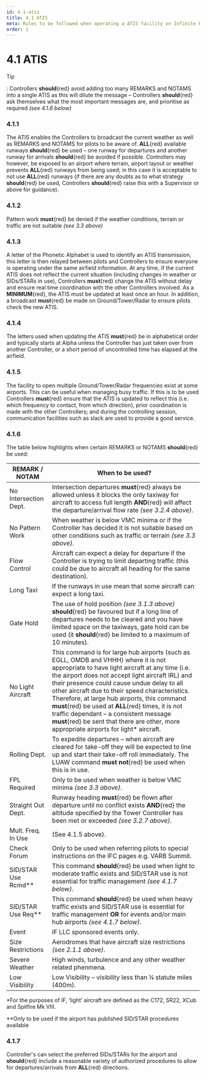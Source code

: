 ```yaml
---
id: 4.1-atis
title: 4.1 ATIS
meta: Rules to be followed when operating a ATIS facility on Infinite Flight.
order: 1
---
```


# 4.1 ATIS

 

Tip

: Controllers **should**{red} avoid adding too many REMARKS and NOTAMS into a single ATIS as this will dilute the message – Controllers **should**{red} ask themselves what the most important messages are, and prioritise as required *(see 4.1.6 below)*



### 4.1.1    

The ATIS enables the Controllers to broadcast the current weather as well as REMARKS and NOTAMS for pilots to be aware of. **ALL**{red} available runways **should**{red} be used – one runway for departures and another runway for arrivals **should**{red} be avoided if possible. Controllers may however, be exposed to an airport where terrain, airport layout or weather prevents **ALL**{red} runways from being used; in this case it is acceptable to not use **ALL**{red} runways (if there are any doubts as to what strategy **should**{red} be used, Controllers **should**{red} raise this with a Supervisor or above for guidance).



### 4.1.2    

Pattern work **must**{red} be denied if the weather conditions, terrain or traffic are not suitable *(see 3.3 above)*



### 4.1.3    

A letter of the Phonetic Alphabet is used to identify an ATIS transmission, this letter is then relayed between pilots and Controllers to ensure everyone is operating under the same airfield information. At any time, if the current ATIS does not reflect the current situation (including changes in weather or SIDs/STARs in use), Controllers **must**{red} change the ATIS without delay and ensure real time coordination with the other Controllers involved. As a **MINIMUM**{red}, the ATIS must be updated at least once an hour. In addition, a broadcast **must**{red} be made on Ground/Tower/Radar to ensure pilots check the new ATIS.



### 4.1.4    

The letters used when updating the ATIS **must**{red} be in alphabetical order and typically starts at Alpha unless the Controller has just taken over from another Controller, or a short period of uncontrolled time has elapsed at the airfield.



### 4.1.5    

The facility to open multiple Ground/Tower/Radar frequencies exist at some airports. This can be useful when managing busy traffic. If this is to be used Controllers **must**{red} ensure that the ATIS is updated to reflect this (i.e. which frequency to contact, from which direction), prior coordination is made with the other Controllers; and during the controlling session, communication facilities such as slack are used to provide a good service.

 

### 4.1.6    

The table below highlights when certain REMARKS or NOTAMS **should**{red} be used:

 

| **REMARK  / NOTAM**   | **When  to be used?**                                        |
| --------------------- | ------------------------------------------------------------ |
| No Intersection Dept. | Intersection departures **must**{red} always be allowed unless it blocks the only taxiway for aircraft to access full length **AND**{red} will affect the departure/arrival flow rate *(see 3.2.4 above)*. |
| No Pattern Work       | When weather is below VMC minima or if the Controller has decided it is not suitable based on other conditions such as traffic or terrain *(see 3.3 above)*. |
| Flow Control          | Aircraft can expect a delay for departure if the Controller is trying to limit departing traffic (this could be due to aircraft all heading for the same destination). |
| Long Taxi             | If the runways in use mean that some aircraft can expect a long taxi. |
| Gate Hold             | The use of hold position *(see 3.1.3 above)* **should**{red} be favoured but if a long line of  departures needs to be cleared and you have limited space on the taxiways,  gate hold can be used (it **should**{red} be limited to a maximum of 10 minutes). |
| No Light Aircraft     | This command is for large hub airports (such as EGLL, OMDB and VHHH) where it is not appropriate to have light aircraft at any time (i.e. the airport does not accept light aircraft IRL) and their presence could cause undue delay to all other aircraft due to their speed characteristics. Therefore, at large hub airports, this command **must**{red} be used at **ALL**{red} times, it is not traffic dependant – a consistent message **must**{red} be sent that there are other, more appropriate airports for light* aircraft. |
| Rolling Dept.         | To expedite departures – when aircraft are cleared for take-off they will be expected to line up and start their take-off roll immediately. The LUAW command **must not**{red} be used when this is in use. |
| FPL Required          | Only to be used when weather is below VMC minima *(see 3.3 above)*. |
| Straight Out Dept.    | Runway heading **must**{red} be flown after departure until no conflict exists **AND**{red} the altitude specified by the Tower Controller has been met or exceeded *(see 3.2.7 above)*. |
| Mult. Freq. In Use    | (See 4.1.5 above).                                           |
| Check Forum           | Only to be used when referring pilots to special instructions on the IFC pages e.g. VARB Summit. |
| SID/STAR Use Rcmd**   | This command **should**{red} be used when light to moderate traffic exists and SID/STAR use is not essential for traffic management *(see 4.1.7 below)*. |
| SID/STAR Use Req**    | This command **should**{red} be used when heavy traffic exists and SID/STAR use is essential for traffic management **OR** for events and/or main hub airports  *(see 4.1.7 below)*. |
| Event                 | IF LLC sponsored events only.                                |
| Size Restrictions     | Aerodromes that have aircraft size restrictions  *(see 2.1.1 above)*. |
| Severe Weather        | High winds, turbulence and any other weather related phenmena. |
| Low Visibility        | Low Visibility – visibility less than ¼  statute miles (400m). |

 

*For the purposes of IF, ‘light’ aircraft are defined as the C172, SR22, XCub and Spitfire Mk VIII.



**Only to be used if the airport has published SID/STAR procedures available



### 4.1.7

Controller's can select the preferred SIDs/STARs for the airport and **should**{red} include a reasonable variety of authorized procedures to allow for departures/arrivals from **ALL**{red} directions.